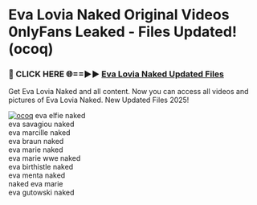 # Eva Lovia Naked Original Videos 0nlyFans Leaked - Files Updated! (ocoq)

<h3>🔴 CLICK HERE 🌐==►► <a href="https://tinyurl.com/up5wt9bj" rel="nofollow">Eva Lovia Naked Updated Files</a></h3>

Get Eva Lovia Naked and all content. Now you can access all videos and pictures of Eva Lovia Naked. New Updated Files 2025!

[![ocoq](https://i.imgur.com/ABiUzMV.gif)](https://tinyurl.com/up5wt9bj)
eva elfie naked<br>
eva savagiou naked<br>
eva marcille naked<br>
eva braun naked<br>
eva marie naked<br>
eva marie wwe naked<br>
eva birthistle naked<br>
eva menta naked<br>
naked eva marie<br>
eva gutowski naked